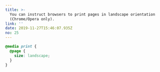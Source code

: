 ```yaml
---
title: >-
  You can instruct browsers to print pages in landscape orientation
  (Chrome/Opera only).
link: ''
date: 2019-11-27T15:46:07.935Z
no: 25
---
```

```css
@media print {
  @page {
    size: landscape;
  }
}
```